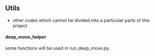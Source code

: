 ## Utils

* other codes which cannot be divided into a particular parts of this project

#### deep_move_helper

some functions will be used in run_deep_move.py.